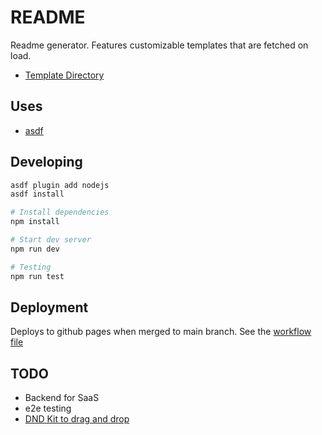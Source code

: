 # README

Readme generator. Features customizable templates that are fetched on load.

- [Template Directory](./public/templates)

## Uses

- [asdf](https://asdf-vm.com)

## Developing

```bash
asdf plugin add nodejs
asdf install

# Install dependencies
npm install

# Start dev server
npm run dev

# Testing
npm run test
```

## Deployment

Deploys to github pages when merged to main branch. See the [workflow file](/.github/workflows/gh-pages.yml)

## TODO

- Backend for SaaS
- e2e testing
- [DND Kit to drag and drop](https://dndkit.com)
